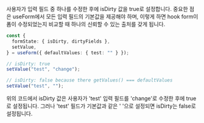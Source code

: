 사용자가 입력 필드 중 하나를 수정한 후에 isDirty 값을 true로 설정합니다. 중요한 점은 useForm에서 모든 입력 필드의 기본값을 제공해야 하며, 이렇게 하면 hook form이 폼이 수정되었는지 비교할 때 하나의 신뢰할 수 있는 출처를 갖게 됩니다.

```typescript
const {
  formState: { isDirty, dirtyFields },
  setValue,
} = useForm({ defaultValues: { test: "" } });

// isDirty: true
setValue("test", "change");

// isDirty: false because there getValues() === defaultValues
setValue("test", "");
```

위의 코드에서 isDirty 값은 사용자가 'test' 입력 필드를 'change'로 수정한 후에 true로 설정됩니다. 그러나 'test' 필드가 기본값과 같은 ' '으로 설정되면 isDirty는 false로 설정됩니다.
